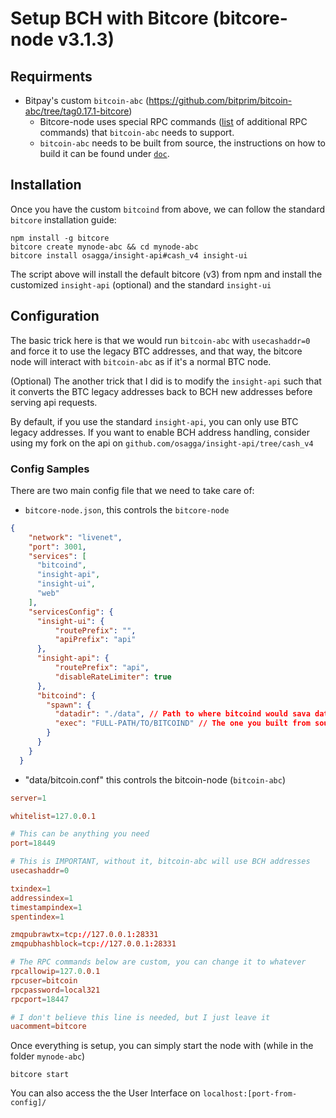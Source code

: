 # Setup BCH with Bitcore (bitcore-node v3.1.3)

## Requirments

- Bitpay's custom `bitcoin-abc` (https://github.com/bitprim/bitcoin-abc/tree/tag0.17.1-bitcore)
  - Bitcore-node uses special RPC commands ([list](https://github.com/BTCGPU/BTCGPU/commit/1c1d93de551d778c7e868ebe6cff66e53d09e712) of additional RPC commands) that `bitcoin-abc` needs to support.
  - `bitcoin-abc` needs to be built from source, the instructions on how to build it can be found under [`doc`](https://github.com/bitprim/bitcoin-abc/tree/tag0.17.1-bitcore/doc).

## Installation
Once you have the custom `bitcoind` from above, we can follow the standard `bitcore` installation guide:
```
npm install -g bitcore
bitcore create mynode-abc && cd mynode-abc
bitcore install osagga/insight-api#cash_v4 insight-ui
```
The script above will install the default bitcore (v3) from npm and install the customized `insight-api` (optional) and the standard `insight-ui`

## Configuration

The basic trick here is that we would run `bitcoin-abc` with `usecashaddr=0` and force it to use the legacy BTC addresses, and that way, the bitcore node will interact with `bitcoin-abc` as if it's a normal BTC node. 

(Optional) The another trick that I did is to modify the `insight-api` such that it converts the BTC legacy addresses back to BCH new addresses before serving api requests.

By default, if you use the standard `insight-api`, you can only use BTC legacy addresses. If you want to enable BCH address handling, consider using my fork on the api on `github.com/osagga/insight-api/tree/cash_v4`

### Config Samples
There are two main config file that we need to take care of:

- `bitcore-node.json`, this controls the `bitcore-node`
```json
{
    "network": "livenet",
    "port": 3001,
    "services": [
      "bitcoind",
      "insight-api",
      "insight-ui",
      "web"
    ],
    "servicesConfig": {
      "insight-ui": {
          "routePrefix": "",
          "apiPrefix": "api"
      },
      "insight-api": {
          "routePrefix": "api",
          "disableRateLimiter": true
      },
      "bitcoind": {
        "spawn": {
          "datadir": "./data", // Path to where bitcoind would sava data and load the config file.
          "exec": "FULL-PATH/TO/BITCOIND" // The one you built from source
        }
      }
    }
  }
```
- "data/bitcoin.conf" this controls the bitcoin-node (`bitcoin-abc`)
```conf
server=1

whitelist=127.0.0.1

# This can be anything you need
port=18449 

# This is IMPORTANT, without it, bitcoin-abc will use BCH addresses
usecashaddr=0 

txindex=1
addressindex=1
timestampindex=1
spentindex=1

zmqpubrawtx=tcp://127.0.0.1:28331
zmqpubhashblock=tcp://127.0.0.1:28331

# The RPC commands below are custom, you can change it to whatever
rpcallowip=127.0.0.1
rpcuser=bitcoin
rpcpassword=local321
rpcport=18447

# I don't believe this line is needed, but I just leave it
uacomment=bitcore
```

Once everything is setup, you can simply start the node with (while in the folder `mynode-abc`)
```
bitcore start
```
You can also access the the User Interface on `localhost:[port-from-config]/`
